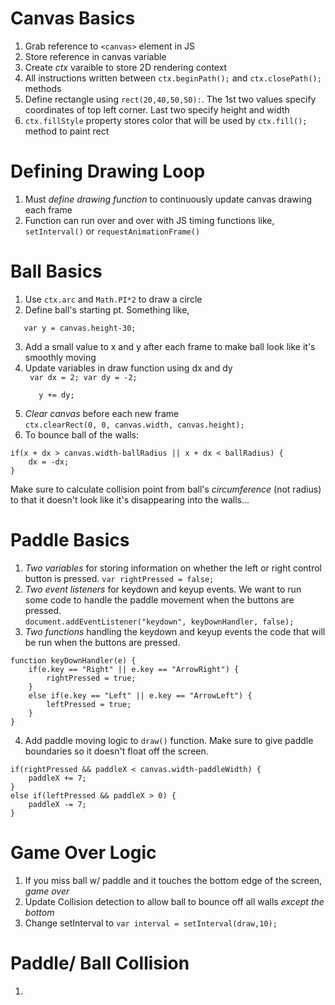 # Canvas Basics
1. Grab reference to `<canvas>` element in JS
2. Store reference in canvas variable
3. Create _ctx_ varaible to store 2D rendering context
4. All instructions written between `ctx.beginPath();` and `ctx.closePath();` methods
5. Define rectangle using `rect(20,40,50,50):`. The 1st two values specify coordinates of top left corner. Last two specify height and width
6. `ctx.fillStyle` property stores color that will be used by `ctx.fill();` method to paint rect

# Defining Drawing Loop
1. Must *define drawing function* to continuously update canvas drawing each frame
2. Function can run over and over with JS timing functions like, `setInterval()` or `requestAnimationFrame()`

# Ball Basics
1. Use `ctx.arc` and `Math.PI*2` to draw a circle
2. Define ball's starting pt. Something like,</br>
```var x = canvas.width/2; </br>
   var y = canvas.height-30;
 ```
 3. Add a small value to x and y after each frame to make ball look like it's smoothly moving
 4. Update variables in draw function using dx and dy </br> ``` var dx = 2;
           var dy = -2;```
       ```x += dx;
          y += dy;
       ```
5. *Clear canvas* before each new frame </br>
`ctx.clearRect(0, 0, canvas.width, canvas.height);`
6. To bounce ball of the walls: </br>
```
if(x + dx > canvas.width-ballRadius || x + dx < ballRadius) {
    dx = -dx;
}
```
Make sure to calculate collision point from ball's _circumference_ (not radius) to that it doesn't look like it's disappearing into the walls...

# Paddle Basics
1. _Two variables_ for storing information on whether the left or right control button is pressed. `var rightPressed = false;`
2. _Two event listeners_ for keydown and keyup events. We want to run some code to handle the paddle movement when the buttons are pressed. </br>
`document.addEventListener("keydown", keyDownHandler, false);`
3. _Two functions_ handling the keydown and keyup events  the code that will be run when the buttons are pressed. </br>
```
function keyDownHandler(e) {
    if(e.key == "Right" || e.key == "ArrowRight") {
        rightPressed = true;
    }
    else if(e.key == "Left" || e.key == "ArrowLeft") {
        leftPressed = true;
    }
}
```
4. Add paddle moving logic to `draw()` function. Make sure to give paddle boundaries so it doesn't float off the screen.
```
if(rightPressed && paddleX < canvas.width-paddleWidth) {
    paddleX += 7;
}
else if(leftPressed && paddleX > 0) {
    paddleX -= 7;
}
```
# Game Over Logic
1. If you miss ball w/ paddle and it touches the bottom edge of the screen, _game over_
2. Update Collision detection to allow ball to bounce off all walls _except the bottom_
3. Change setInterval to `var interval = setInterval(draw,10);`

# Paddle/ Ball Collision
1. 
